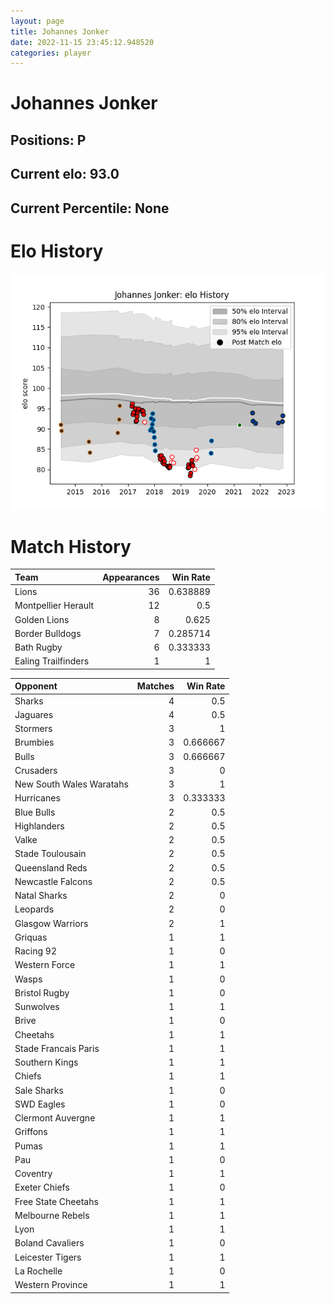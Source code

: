 ```yaml
---  
layout: page  
title: Johannes Jonker  
date: 2022-11-15 23:45:12.948520  
categories: player  
---
```

# Johannes Jonker

## Positions: P

## Current elo: 93.0

## Current Percentile: None

# Elo History


![elo history](history_JohannesJonker.png)
# Match History


| Team                |   Appearances |   Win Rate |
|:--------------------|--------------:|-----------:|
| Lions               |            36 |   0.638889 |
| Montpellier Herault |            12 |   0.5      |
| Golden Lions        |             8 |   0.625    |
| Border Bulldogs     |             7 |   0.285714 |
| Bath Rugby          |             6 |   0.333333 |
| Ealing Trailfinders |             1 |   1        |

| Opponent                 |   Matches |   Win Rate |
|:-------------------------|----------:|-----------:|
| Sharks                   |         4 |   0.5      |
| Jaguares                 |         4 |   0.5      |
| Stormers                 |         3 |   1        |
| Brumbies                 |         3 |   0.666667 |
| Bulls                    |         3 |   0.666667 |
| Crusaders                |         3 |   0        |
| New South Wales Waratahs |         3 |   1        |
| Hurricanes               |         3 |   0.333333 |
| Blue Bulls               |         2 |   0.5      |
| Highlanders              |         2 |   0.5      |
| Valke                    |         2 |   0.5      |
| Stade Toulousain         |         2 |   0.5      |
| Queensland Reds          |         2 |   0.5      |
| Newcastle Falcons        |         2 |   0.5      |
| Natal Sharks             |         2 |   0        |
| Leopards                 |         2 |   0        |
| Glasgow Warriors         |         2 |   1        |
| Griquas                  |         1 |   1        |
| Racing 92                |         1 |   0        |
| Western Force            |         1 |   1        |
| Wasps                    |         1 |   0        |
| Bristol Rugby            |         1 |   0        |
| Sunwolves                |         1 |   1        |
| Brive                    |         1 |   0        |
| Cheetahs                 |         1 |   1        |
| Stade Francais Paris     |         1 |   1        |
| Southern Kings           |         1 |   1        |
| Chiefs                   |         1 |   1        |
| Sale Sharks              |         1 |   0        |
| SWD Eagles               |         1 |   0        |
| Clermont Auvergne        |         1 |   1        |
| Griffons                 |         1 |   1        |
| Pumas                    |         1 |   1        |
| Pau                      |         1 |   0        |
| Coventry                 |         1 |   1        |
| Exeter Chiefs            |         1 |   0        |
| Free State Cheetahs      |         1 |   1        |
| Melbourne Rebels         |         1 |   1        |
| Lyon                     |         1 |   1        |
| Boland Cavaliers         |         1 |   0        |
| Leicester Tigers         |         1 |   1        |
| La Rochelle              |         1 |   0        |
| Western Province         |         1 |   1        |